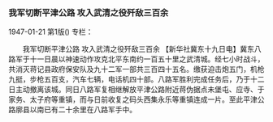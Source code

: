 ### 我军切断平津公路  攻入武清之役歼敌三百余

1947-01-21
第1版()
专栏：

　　我军切断平津公路
    攻入武清之役歼敌三百余
    【新华社冀东十九日电】冀东八路军于十一日晨以神速动作攻克北平东南约一百五十里之武清城。经七小时战斗，共消灭蒋记县政府保安队及九十二军一部共三百四十五名。缴获迫击炮五门，机枪九挺，步枪五百支，汽车七辆，电话机四十部。八路军胜利完成任务后，乃于十二日主动撤离该城。同日八路军复相继解放平津公路附近蒋伪据点未堡屯、应寺、于家务、太子府等重镇，而与日前收复之码头西集永乐等重镇连成一片。至此平津公路廓县以南已有二十余里在八路军手中。

